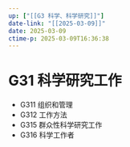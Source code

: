 ```yaml
---
up: ["[[G3 科学、科学研究]]"]
date-link: "[[2025-03-09]]"
date: 2025-03-09
ctime-p: 2025-03-09T16:36:38
---
```


# G31 科学研究工作

- G311 组织和管理
- G312 工作方法
- G315 群众性科学研究工作
- G316 科学工作者
